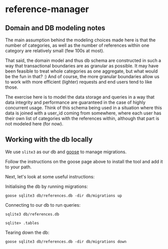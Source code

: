 # reference-manager

## Domain and DB modeling notes

The main assumption behind the modeling choices made here is that the number of categories, as well as the number of references within one category are relatively small (few 100s at most).

That said, the domain model and thus db schema are constructed in such a way that transactional boundaries are as granular as possible. It may have been feasible to treat whole categories as one aggregate, but what would be the fun in that? :) And of course, the more granular boundaries allow us to work with more efficient (lighter) requests and end users tend to like those.

The exercise here is to model the data storage and queries in a way that data integrity and performance are guaranteed in the case of highly concurrent usage. Think of this schema being used in a situation where this data is joined with a user_id coming from somewhere, where each user has their own list of categories with the references within, although that part is not modeled here (for now).

## Working with the db locally

We use `slite3` as our db and [goose](https://github.com/pressly/goose) to manage migrations.

Follow the instructions on the goose page above to install the tool and add it to your path.

Next, let's look at some useful instructions:

Initialising the db by running migrations:

```
goose sqlite3 db/references.db -dir db/migrations up
```

Connecting to our db to run queries:

```
sqlite3 db/references.db

sqlite> .tables
```

Tearing down the db:

```
goose sqlite3 db/references.db -dir db/migrations down
```
